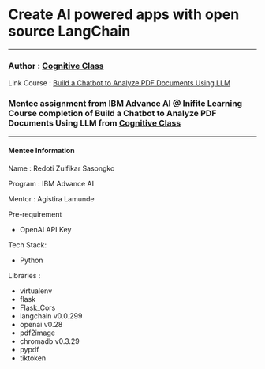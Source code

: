 # Create AI powered apps with open source LangChain

---

### Author : [Cognitive Class](https://cognitiveclass.ai/) 
Link Course : [Build a Chatbot to Analyze PDF Documents Using LLM](https://cognitiveclass.ai/courses/course-v1:IBMSkillsNetwork%20GPXX0WEVEN%20v1)

### Mentee assignment from IBM Advance AI @ Inifite Learning Course completion of Build a Chatbot to Analyze PDF Documents Using LLM from [Cognitive Class](https://cognitiveclass.ai/)

---

#### Mentee Information
Name : Redoti Zulfikar Sasongko

Program : IBM Advance AI

Mentor : Agistira Lamunde

Pre-requirement
- OpenAI API Key

Tech Stack:
- Python

Libraries :
- virtualenv
- flask
- Flask_Cors
- langchain v0.0.299
- openai v0.28
- pdf2image
- chromadb v0.3.29
- pypdf
- tiktoken

